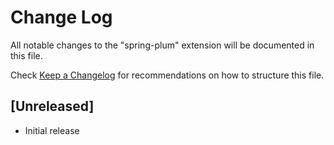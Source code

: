 # Change Log

All notable changes to the "spring-plum" extension will be documented in this file.

Check [Keep a Changelog](http://keepachangelog.com/) for recommendations on how to structure this file.

## [Unreleased]

- Initial release

